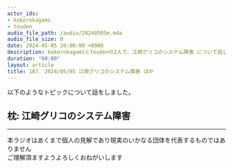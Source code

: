 ```yaml
---
actor_ids:
- kokorokagami
- touden
audio_file_path: /audio/20240505m.m4a
audio_file_size: 0
date: 2024-05-05 20:00:00 +0900
description: kokorokagamiとtoudenの2人で、江崎グリコのシステム障害 について話しました。
duration: "00:00"
layout: article
title: 187. 2024/05/05 江崎グリコのシステム障害 ほか
---
```


以下のようなトピックについて話をしました。

## 枕: 江崎グリコのシステム障害

___

本ラジオはあくまで個人の見解であり現実のいかなる団体を代表するものではありません  
ご理解頂ますようよろしくおねがいします  

